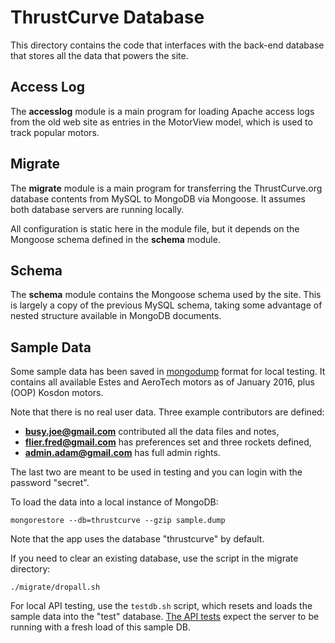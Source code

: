 # ThrustCurve Database

This directory contains the code that interfaces with the back-end database that stores all the
data that powers the site.

## Access Log

The __accesslog__ module is a main program for loading Apache access logs from the old
web site as entries in the MotorView model, which is used to track popular motors.

## Migrate

The __migrate__ module is a main program for transferring the ThrustCurve.org
database contents from MySQL to MongoDB via Mongoose.
It assumes both database servers are running locally.

All configuration is static here in the module file, but it depends on the
Mongoose schema defined in the __schema__ module.

## Schema

The __schema__ module contains the Mongoose schema used by the site.
This is largely a copy of the previous MySQL schema, taking some advantage
of nested structure available in MongoDB documents.


## Sample Data

Some sample data has been saved in
[mongodump](https://docs.mongodb.org/manual/reference/program/mongodump/)
format for local testing.
It contains all available Estes and AeroTech motors as of January 2016, plus (OOP) Kosdon motors.

Note that there is no real user data. Three example contributors are defined:
  - **busy.joe@gmail.com**
    contributed all the data files and notes,
  - **flier.fred@gmail.com**
    has preferences set and three rockets defined,
  - **admin.adam@gmail.com**
    has full admin rights.

The last two are meant to be used in testing and you can login with the password "secret".

To load the data into a local instance of MongoDB:
```
mongorestore --db=thrustcurve --gzip sample.dump
```

Note that the app uses the database "thrustcurve" by default.

If you need to clear an existing database, use the script in the migrate directory:
```
./migrate/dropall.sh
```

For local API testing, use the `testdb.sh` script, which resets and loads the sample data into
the "test" database. [The API tests](../spec/api) expect the server to be running with a fresh
load of this sample DB.
